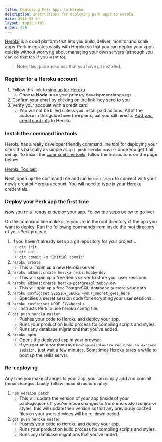 ```yaml
---
title: Deploying Perk Apps to Heroku
description: Instructions for deploying perk apps to Heroku.
date: 2016-03-04
layout: topic.html
order: 400
---
```


[Heroku](https://www.heroku.com) is a cloud platform that lets you build, deliver, monitor and scale apps. Perk integrates easily with Heroku so that you can deploy your apps quickly without worrying about managing your own servers (although you can do that too if you want to).

> Note: this guide assumes that you have git installed.

### Register for a Heroku account

1. Follow this link to [sign up for Heroku](https://signup.heroku.com)
	* Choose **Node.js** as your primary development language.
1. Confirm your email by clicking on the link they send to you
1. Verify your account with a credit card
	* You will not be billed unless you install paid addons. All of the addons in this guide have free plans, but you still need to [Add your credit card info](https://heroku.com/verify) to Heroku

### Install the command line tools

Heroku has a really developer friendly command line tool for deploying your sites. It's basically as simple as `git push heroku master` once you get it all set up. To install the [command line tools](https://toolbelt.heroku.com/), follow the instructions on the page below:

[Heroku Toolbelt](https://toolbelt.heroku.com/)

Next, open up the command line and run `heroku login` to connect with your newly created Heroku account. You will need to type in your Heroku credentials.

### Deploy your Perk app the first time

Now you're all ready to deploy your app. Follow the steps below to go live!

On the command line make sure you are in the root directory of the app you want to deploy. Run the following commands from inside the root directory of your Perk project:

1. If you haven't already set up a git repository for your project...
	* `git init`
	* `git add .`
	* `git commit -m "Initial commit"`
1. `heroku create`
	* This will spin up a new Heroku server.
1. `heroku addons:create heroku-redis:hobby-dev`
	* This will spin up a free Redis server to store your user sessions.
1. `heroku addons:create heroku-postgresql:hobby-dev`
	* This will spin up a free PostgreSQL database to store your data.
1. `heroku config:set SESSION_SECRET=your_secret_goes_here`
	* Specifies a secret session code for encrypting your user sessions.
1. `heroku config:set NODE_ENV=heroku`
	* Instructs Perk to use heroku config file.
1. `git push heroku master`
	* Pushes your code to Heroku and deploy your app.
	* Runs your production build process for compiling scripts and styles.
	* Runs any database migrations that you've added.
1. `heroku open`
	* Opens the deployed app in your browser.
	* If you get an error that says `howhap-middleware requires an express session.` just wait a few minutes. Sometimes Heroku takes a while to boot up the redis server.

### Re-deploying

Any time you make changes to your app, you can simply add and commit those changes. Lastly, follow these steps to deploy:

1. `npm version patch`
	* This will update the version of your app (inside of your package.json). If you've made changes to front-end code (scripts or styles) this will update their version so that any previously cached files on your users devices will be re-downloaded.
1. `git push heroku master`
	* Pushes your code to Heroku and deploy your app.
	* Runs your production build process for compiling scripts and styles.
	* Runs any database migrations that you've added.